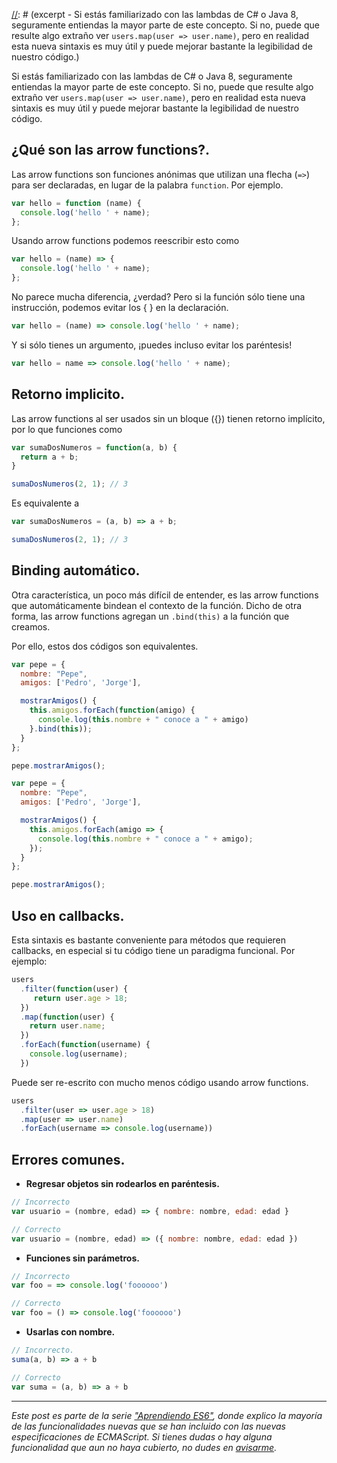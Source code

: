[//]: # (title   - Aprendiendo ES6: arrow functions          )
[//]: # (tags    - javascript, es6, aprendiendo-es6, es2015+ )
[//]: # (id      - 07                                        )
[//]: # (date    - 2016.03.11                                )
[//]: # (url     - es6-arrow-functions                       )
[//]: # (excerpt - Si estás familiarizado con las lambdas de C# o Java 8, seguramente entiendas la mayor parte de este concepto.  Si no, puede que resulte algo extraño ver `users.map(user => user.name)`, pero en realidad esta nueva sintaxis es muy útil y puede mejorar bastante la legibilidad de nuestro código.)


Si estás familiarizado con las lambdas de C# o Java 8, seguramente entiendas la mayor parte de este concepto.  Si no, puede que resulte algo extraño ver `users.map(user => user.name)`, pero en realidad esta nueva sintaxis es muy útil y puede mejorar bastante la legibilidad de nuestro código.


## ¿Qué son las arrow functions?.
Las arrow functions son funciones anónimas que utilizan una flecha (`=>`) para ser declaradas, en lugar de la palabra `function`. Por ejemplo.

```js
var hello = function (name) {
  console.log('hello ' + name);
};
```

Usando arrow functions podemos reescribir esto como
```js
var hello = (name) => {
  console.log('hello ' + name);
};

```

No parece mucha diferencia, ¿verdad? Pero si la función sólo tiene una instrucción, podemos evitar los { } en la declaración.
```js
var hello = (name) => console.log('hello ' + name);
```

Y si sólo tienes un argumento, ¡puedes incluso evitar los paréntesis!
```js
var hello = name => console.log('hello ' + name);
```

## Retorno implicito.
Las arrow functions al ser usados sin un bloque ({}) tienen retorno implícito, por lo que funciones como
```js
var sumaDosNumeros = function(a, b) {
  return a + b;
}

sumaDosNumeros(2, 1); // 3
```
Es equivalente a
```js
var sumaDosNumeros = (a, b) => a + b;

sumaDosNumeros(2, 1); // 3
```

## Binding automático.
Otra característica, un poco más difícil de entender, es las arrow functions que automáticamente bindean el contexto de la función. Dicho de otra forma, las arrow functions agregan un `.bind(this)` a la función que creamos.

Por ello, estos dos códigos son equivalentes.
```js
var pepe = {
  nombre: "Pepe",
  amigos: ['Pedro', 'Jorge'],

  mostrarAmigos() {
    this.amigos.forEach(function(amigo) {
      console.log(this.nombre + " conoce a " + amigo)
    }.bind(this));
  }
};

pepe.mostrarAmigos();
```
```js
var pepe = {
  nombre: "Pepe",
  amigos: ['Pedro', 'Jorge'],

  mostrarAmigos() {
    this.amigos.forEach(amigo => {
      console.log(this.nombre + " conoce a " + amigo);
    });
  }
};

pepe.mostrarAmigos();
```


## Uso en callbacks.
Esta sintaxis es bastante conveniente para métodos que requieren callbacks, en especial si tu código tiene un paradigma funcional. Por ejemplo:
```js
users
  .filter(function(user) {
     return user.age > 18;
  })
  .map(function(user) {
    return user.name;
  })
  .forEach(function(username) {
    console.log(username);
  })
```

Puede ser re-escrito con mucho menos código usando arrow functions.
```js
users
  .filter(user => user.age > 18)
  .map(user => user.name)
  .forEach(username => console.log(username))
```

## Errores comunes.
* **Regresar objetos sin rodearlos en paréntesis.**
```js
// Incorrecto
var usuario = (nombre, edad) => { nombre: nombre, edad: edad }

// Correcto
var usuario = (nombre, edad) => ({ nombre: nombre, edad: edad })
```

* **Funciones sin parámetros.**
```js
// Incorrecto
var foo = => console.log('foooooo')

// Correcto
var foo = () => console.log('foooooo')
```

* **Usarlas con nombre.**
```js
// Incorrecto.
suma(a, b) => a + b

// Correcto
var suma = (a, b) => a + b
```


---

*Este post es parte de la serie ["Aprendiendo ES6"](/blog/tags/aprendiendo-es6), donde explico la mayoría de las funcionalidades nuevas que se han incluido con las nuevas especificaciones de ECMAScript. Si tienes dudas o hay alguna funcionalidad que aun no haya cubierto, no dudes en [avisarme](/about).*
